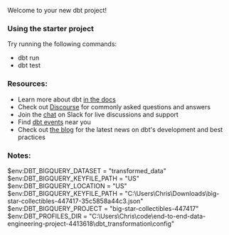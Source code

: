 Welcome to your new dbt project!

### Using the starter project

Try running the following commands:
- dbt run
- dbt test


### Resources:
- Learn more about dbt [in the docs](https://docs.getdbt.com/docs/introduction)
- Check out [Discourse](https://discourse.getdbt.com/) for commonly asked questions and answers
- Join the [chat](https://community.getdbt.com/) on Slack for live discussions and support
- Find [dbt events](https://events.getdbt.com) near you
- Check out [the blog](https://blog.getdbt.com/) for the latest news on dbt's development and best practices


### Notes:
$env:DBT_BIGQUERY_DATASET = "transformed_data"
$env:DBT_BIGQUERY_KEYFILE_PATH = "US"         
$env:DBT_BIGQUERY_LOCATION = "US"    
$env:DBT_BIGQUERY_KEYFILE_PATH = "C:\Users\Chris\Downloads\big-star-collectibles-447417-35c5858a44c3.json"  
$env:DBT_BIGQUERY_PROJECT = "big-star-collectibles-447417"
$env:DBT_PROFILES_DIR = "C:\Users\Chris\code\end-to-end-data-engineering-project-4413618\dbt_transformation\config"